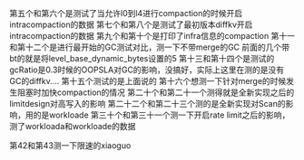 第五个和第六个是测试了当允许l0到l4进行compaction的时候开启intracompaction的数据
第七个和第八个是测试了最初版本diffkv开启intracompaction的数据
第九个和第十个是打印了infra信息的compaction
第十一和第十二个是进行最开始的GC测试对比，测一下不带merge的GC
前面的几个带bt的就是将level_base_dynamic_bytes设置的5
第十三和第十四个是测试的gcRatio是0.3时候的OOPSLA对GC的影响，没搞好，实际上这里在测的是没有GC的diffkv....
第十五个测试的是上面说的
第十六个想测一下针对merge的时候发生阻塞时加快compaction的情况
第二十个和第二十一个测得就是全新实现之后的limitdesign对高写入的影响
第二十二个和第二十三个测的是全新实现对Scan的影响，用的是workloade
第三十个和第三十一个测一下开启rate limit之后的影响，测了workloada和workloade的数据

第42和第43测一下限速的xiaoguo